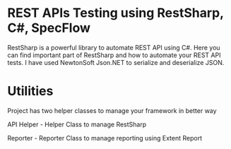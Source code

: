 
# REST APIs Testing using RestSharp, C#, SpecFlow

RestSharp is a powerful library to automate REST API using C#. Here you can find important part of RestSharp and how to automate your REST API tests. I have used NewtonSoft Json.NET to serialize and deserialize JSON.

# Utilities

Project has two helper classes to manage your framework in better way

API Helper - Helper Class to manage RestSharp

Reporter - Reporter Class to manage reporting using Extent Report
